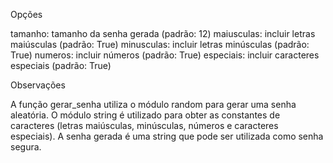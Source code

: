 Opções

tamanho: tamanho da senha gerada (padrão: 12)
maiusculas: incluir letras maiúsculas (padrão: True)
minusculas: incluir letras minúsculas (padrão: True)
numeros: incluir números (padrão: True)
especiais: incluir caracteres especiais (padrão: True)

Observações

A função gerar_senha utiliza o módulo random para gerar uma senha aleatória.
O módulo string é utilizado para obter as constantes de caracteres (letras maiúsculas, minúsculas, números e caracteres especiais).
A senha gerada é uma string que pode ser utilizada como senha segura.

